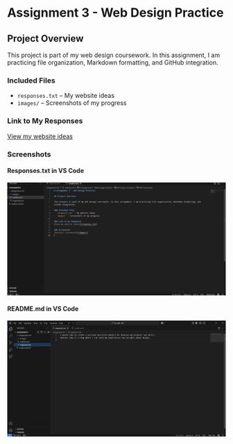 # Assignment 3 - Web Design Practice  

## Project Overview  

This project is part of my web design coursework. In this assignment, I am practicing file organization, Markdown formatting, and GitHub integration.  

### Included Files  
- `responses.txt` – My website ideas  
- `images/` – Screenshots of my progress  

### Link to My Responses  
[View my website ideas](responses.txt)  

### Screenshots  
#### Responses.txt in VS Code  
![Screenshot of responses.txt](images/ss_responses.png)  

#### README.md in VS Code  
![Screenshot of README.md](images/ss_readme.png)  
